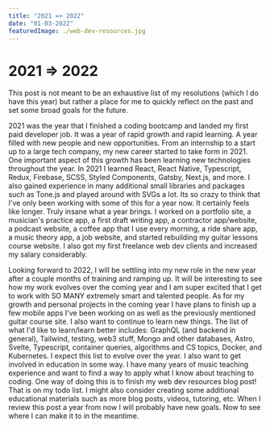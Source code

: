 ```yaml
---
title: "2021 => 2022"
date: "01-03-2022"
featuredImage: ./web-dev-resources.jpg
---
```


# 2021 => 2022

This post is not meant to be an exhaustive list of my resolutions (which I do have this year) but rather a place for me to quickly reflect on the past and set some broad goals for the future.

2021 was the year that I finished a coding bootcamp and landed my first paid developer job. It was a year of rapid growth and rapid learning. A year filled with new people and new opportunities. From an internship to a start up to a large tech company, my new career started to take form in 2021. One important aspect of this growth has been learning new technologies throughout the year. In 2021 I learned React, React Native, Typescript, Redux, Firebase, SCSS, Styled Components, Gatsby, Next.js, and more. I also gained experience in many additional small libraries and packages such as Tone.js and played around with SVGs a lot. Its so crazy to think that I've only been working with some of this for a year now. It certainly feels like longer. Truly insane what a year brings. I worked on a portfolio site, a musician's practice app, a first draft writing app, a contractor app/website, a podcast website, a coffee app that I use every morning, a ride share app, a music theory app, a job website, and started rebuilding my guitar lessons course website. I also got my first freelance web dev clients and increased my salary considerably.

Looking forward to 2022, I will be settling into my new role in the new year after a couple months of training and ramping up. It will be interesting to see how my work evolves over the coming year and I am super excited that I get to work with SO MANY extremely smart and talented people. As for my growth and personal projects in the coming year I have plans to finish up a few mobile apps I've been working on as well as the previously mentioned guitar course site. I also want to continue to learn new things. The list of what I'd like to learn/learn better includes: GraphQL (and backend in general), Tailwind, testing, web3 stuff, Mongo and other databases, Astro, Svelte, Typescript, container queries, algorithms and CS topics, Docker, and Kubernetes. I expect this list to evolve over the year. I also want to get involved in education in some way. I have many years of music teaching experience and want to find a way to apply what I know about teaching to coding. One way of doing this is to finish my web dev resources blog post! That is on my todo list. I might also consider creating some additional educational materials such as more blog posts, videos, tutoring, etc. When I review this post a year from now I will probably have new goals. Now to see where I can make it to in the meantime.

